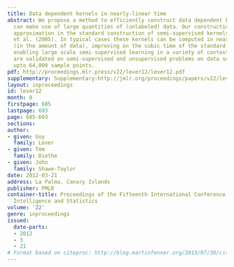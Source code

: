 ```yaml
---
title: Data dependent kernels in nearly-linear time
abstract: We propose a method to efficiently construct data dependent kernels which
  can make use of large quantities of (unlabeled) data. Our construction makes an
  approximation in the standard construction of semi-supervised kernels in Sindhwani
  et al. (2005). In typical cases these kernels can be computed in nearly-linear time
  (in the amount of data), improving on the cubic time of the standard construction,
  enabling large scale semi-supervised learning in a variety of contexts. The methods
  are validated on semi-supervised and unsupervised problems on data sets containing
  upto 64,000 sample points.
pdf: http://proceedings.mlr.press/v22/lever12/lever12.pdf
supplementary: Supplementary:http://jmlr.org/proceedings/papers/v22/lever12/lever12Supple.pdf
layout: inproceedings
id: lever12
month: 0
firstpage: 685
lastpage: 693
page: 685-693
sections: 
author:
- given: Guy
  family: Lever
- given: Tom
  family: Diethe
- given: John
  family: Shawe-Taylor
date: 2012-03-21
address: La Palma, Canary Islands
publisher: PMLR
container-title: Proceedings of the Fifteenth International Conference on Artificial
  Intelligence and Statistics
volume: '22'
genre: inproceedings
issued:
  date-parts:
  - 2012
  - 3
  - 21
# Format based on citeproc: http://blog.martinfenner.org/2013/07/30/citeproc-yaml-for-bibliographies/
---
```

